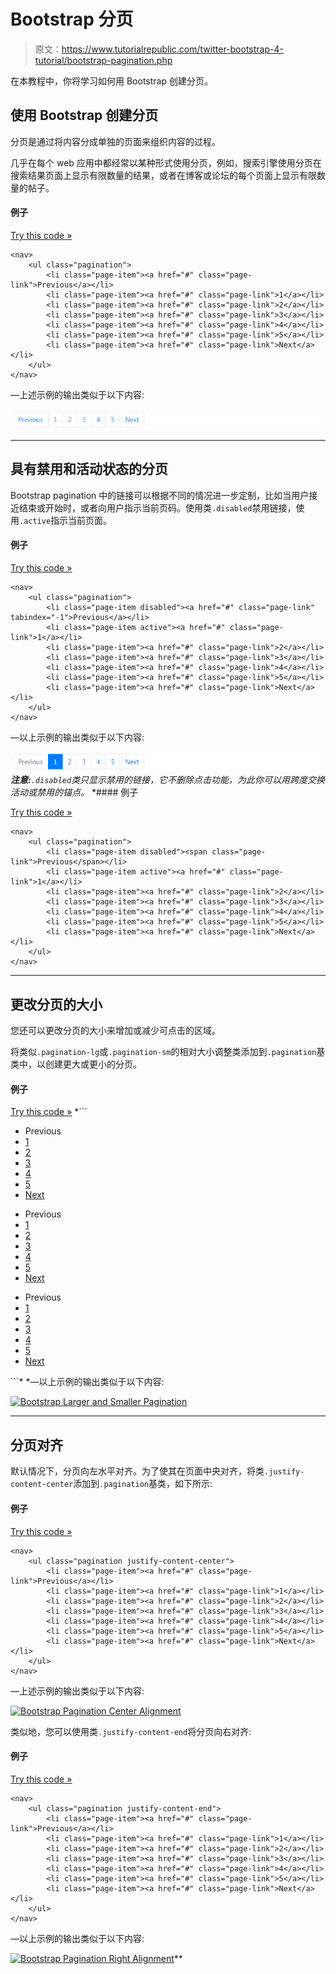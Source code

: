 # Bootstrap 分页

> 原文：<https://www.tutorialrepublic.com/twitter-bootstrap-4-tutorial/bootstrap-pagination.php>

在本教程中，你将学习如何用 Bootstrap 创建分页。

## 使用 Bootstrap 创建分页

分页是通过将内容分成单独的页面来组织内容的过程。

几乎在每个 web 应用中都经常以某种形式使用分页，例如，搜索引擎使用分页在搜索结果页面上显示有限数量的结果，或者在博客或论坛的每个页面上显示有限数量的帖子。

#### 例子

[Try this code »](../codelab.php?topic=bootstrap-4&file=pagination "Try this code using online Editor")

```
<nav>
    <ul class="pagination">
        <li class="page-item"><a href="#" class="page-link">Previous</a></li>
        <li class="page-item"><a href="#" class="page-link">1</a></li>
        <li class="page-item"><a href="#" class="page-link">2</a></li>
        <li class="page-item"><a href="#" class="page-link">3</a></li>
        <li class="page-item"><a href="#" class="page-link">4</a></li>
        <li class="page-item"><a href="#" class="page-link">5</a></li>
        <li class="page-item"><a href="#" class="page-link">Next</a></li>
    </ul>
</nav>
```

—上述示例的输出类似于以下内容:

[![Bootstrap Pagination](img/7f262b0283682b946672a4f87568a4d8.png)](../codelab.php?topic=bootstrap-4&file=pagination) 

* * *

## 具有禁用和活动状态的分页

Bootstrap pagination 中的链接可以根据不同的情况进一步定制，比如当用户接近结束或开始时，或者向用户指示当前页码。使用类`.disabled`禁用链接，使用`.active`指示当前页面。

#### 例子

[Try this code »](../codelab.php?topic=bootstrap-4&file=pagination-with-disabled-and-active-state "Try this code using online Editor")

```
<nav>
    <ul class="pagination">
        <li class="page-item disabled"><a href="#" class="page-link" tabindex="-1">Previous</a></li>
        <li class="page-item active"><a href="#" class="page-link">1</a></li>
        <li class="page-item"><a href="#" class="page-link">2</a></li>
        <li class="page-item"><a href="#" class="page-link">3</a></li>
        <li class="page-item"><a href="#" class="page-link">4</a></li>
        <li class="page-item"><a href="#" class="page-link">5</a></li>
        <li class="page-item"><a href="#" class="page-link">Next</a></li>
    </ul>
</nav>
```

—以上示例的输出类似于以下内容:

[![Bootstrap Pagination with Disabled and Active States](img/8732ef47e9cdddccca993d6d3402c551.png)](../codelab.php?topic=bootstrap-4&file=pagination-with-disabled-and-active-state)  ***注意:**`.disabled`类只显示禁用的链接，它不删除点击功能，为此你可以用跨度交换活动或禁用的锚点。*  *#### 例子

[Try this code »](../codelab.php?topic=bootstrap-4&file=using-span-element-for-disabled-link-in-pagination "Try this code using online Editor")

```
<nav>
    <ul class="pagination">
        <li class="page-item disabled"><span class="page-link">Previous</span></li>
        <li class="page-item active"><a href="#" class="page-link">1</a></li>
        <li class="page-item"><a href="#" class="page-link">2</a></li>
        <li class="page-item"><a href="#" class="page-link">3</a></li>
        <li class="page-item"><a href="#" class="page-link">4</a></li>
        <li class="page-item"><a href="#" class="page-link">5</a></li>
        <li class="page-item"><a href="#" class="page-link">Next</a></li>
    </ul>
</nav>
```

* * *

## 更改分页的大小

您还可以更改分页的大小来增加或减少可点击的区域。

将类似`.pagination-lg`或`.pagination-sm`的相对大小调整类添加到`.pagination`基类中，以创建更大或更小的分页。

#### 例子

[Try this code »](../codelab.php?topic=bootstrap-4&file=pagination-sizes "Try this code using online Editor") *```
<!-- Large pagination -->
<nav>
    <ul class="pagination pagination-lg">
        <li class="page-item disabled"><span class="page-link">Previous</span></li>
        <li class="page-item active"><a href="#" class="page-link">1</a></li>
        <li class="page-item"><a href="#" class="page-link">2</a></li>
        <li class="page-item"><a href="#" class="page-link">3</a></li>
        <li class="page-item"><a href="#" class="page-link">4</a></li>
        <li class="page-item"><a href="#" class="page-link">5</a></li>
        <li class="page-item"><a href="#" class="page-link">Next</a></li>
    </ul>
</nav>
<!-- Default pagination -->
<nav>
    <ul class="pagination">
        <li class="page-item disabled"><span class="page-link">Previous</span></li>
        <li class="page-item active"><a href="#" class="page-link">1</a></li>
        <li class="page-item"><a href="#" class="page-link">2</a></li>
        <li class="page-item"><a href="#" class="page-link">3</a></li>
        <li class="page-item"><a href="#" class="page-link">4</a></li>
        <li class="page-item"><a href="#" class="page-link">5</a></li>
        <li class="page-item"><a href="#" class="page-link">Next</a></li>
    </ul>
</nav>
<!-- Small pagination -->
<nav>
    <ul class="pagination pagination-sm">
        <li class="page-item disabled"><span class="page-link">Previous</span></li>
        <li class="page-item active"><a href="#" class="page-link">1</a></li>
        <li class="page-item"><a href="#" class="page-link">2</a></li>
        <li class="page-item"><a href="#" class="page-link">3</a></li>
        <li class="page-item"><a href="#" class="page-link">4</a></li>
        <li class="page-item"><a href="#" class="page-link">5</a></li>
        <li class="page-item"><a href="#" class="page-link">Next</a></li>
    </ul>
</nav>
```*  *—以上示例的输出类似于以下内容:

[![Bootstrap Larger and Smaller Pagination](img/2370b4131ad9ea50ed40151dfbad1d59.png)](../codelab.php?topic=bootstrap-4&file=pagination-sizes) 

* * *

## 分页对齐

默认情况下，分页向左水平对齐。为了使其在页面中央对齐，将类`.justify-content-center`添加到`.pagination`基类，如下所示:

#### 例子

[Try this code »](../codelab.php?topic=bootstrap-4&file=pagination-center-alignment "Try this code using online Editor")

```
<nav>
    <ul class="pagination justify-content-center">
        <li class="page-item"><a href="#" class="page-link">Previous</a></li>
        <li class="page-item"><a href="#" class="page-link">1</a></li>
        <li class="page-item"><a href="#" class="page-link">2</a></li>
        <li class="page-item"><a href="#" class="page-link">3</a></li>
        <li class="page-item"><a href="#" class="page-link">4</a></li>
        <li class="page-item"><a href="#" class="page-link">5</a></li>
        <li class="page-item"><a href="#" class="page-link">Next</a></li>
    </ul>
</nav>
```

—上述示例的输出类似于以下内容:

[![Bootstrap Pagination Center Alignment](img/3904fb049c0fd9e2a180f308b39ebcae.png)](../codelab.php?topic=bootstrap-4&file=pagination-center-alignment) 

类似地，您可以使用类`.justify-content-end`将分页向右对齐:

#### 例子

[Try this code »](../codelab.php?topic=bootstrap-4&file=pagination-right-alignment "Try this code using online Editor")

```
<nav>
    <ul class="pagination justify-content-end">
        <li class="page-item"><a href="#" class="page-link">Previous</a></li>
        <li class="page-item"><a href="#" class="page-link">1</a></li>
        <li class="page-item"><a href="#" class="page-link">2</a></li>
        <li class="page-item"><a href="#" class="page-link">3</a></li>
        <li class="page-item"><a href="#" class="page-link">4</a></li>
        <li class="page-item"><a href="#" class="page-link">5</a></li>
        <li class="page-item"><a href="#" class="page-link">Next</a></li>
    </ul>
</nav>
```

—以上示例的输出类似于以下内容:

[![Bootstrap Pagination Right Alignment](img/428395b107819d82caca4a50bb7d8dcc.png)](../codelab.php?topic=bootstrap-4&file=pagination-right-alignment)**